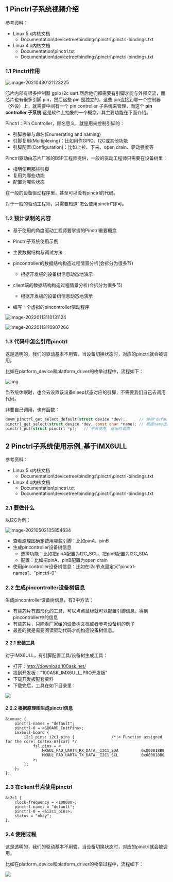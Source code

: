 



## 1 Pinctrl子系统视频介绍

参考资料：

* Linux 5.x内核文档
  * Documentation\devicetree\bindings\pinctrl\pinctrl-bindings.txt
* Linux 4.x内核文档
  * Documentation\pinctrl.txt
  * Documentation\devicetree\bindings\pinctrl\pinctrl-bindings.txt

### 1.1 Pinctrl作用

![image-20210430121123225](06_Pinctrl.assets/06_pinctrl_hardware_block.png)

芯片内部有很多控制器 gpio i2c uart 然后他们都需要有引脚才能与外部交流，而芯片也有很多引脚 pin，然后这些 pin 是独立的，这些 pin连接到哪一个控制器（外设）上，就需要中间有一个 pin controller 子系统来管理，而这个 **pin controller 子系统** 这是软件上抽象的一个概念，其主要功能在下面介绍。




Pinctrl：Pin Controller，顾名思义，就是用来控制引脚的：

* 引脚枚举与命名(Enumerating and naming)
* 引脚复用(Multiplexing)：比如用作GPIO、I2C或其他功能
* 引脚配置(Configuration)：比如上拉、下来、open drain、驱动强度等



Pinctrl驱动由芯片厂家的BSP工程师提供，一般的驱动工程师只需要在设备树里：

* 指明使用那些引脚
* 复用为哪些功能
* 配置为哪些状态

在一般的设备驱动程序里，甚至可以没有pinctrl的代码。

对于一般的驱动工程师，只需要知道“怎么使用pinctrl”即可。



### 1.2 预计录制的内容

* 基于使用的角度驱动工程师要掌握的Pinctrl重要概念

* Pinctrl子系统使用示例

* 主要数据结构与调试方法

* pincontroller的数据结构构造过程情景分析(会拆分为很多节)

  * 根据开发板的设备树信息动态地演示

* client端的数据结构构造过程情景分析(会拆分为很多节)

  * 根据开发板的设备树信息动态地演示

* 编写一个虚拟的pincontroller驱动程序



![image-20220113110131124](06_Pinctrl.assets/image-20220113110131124.png)



![image-20220113110907266](06_Pinctrl.assets/image-20220113110907266.png)



### 1.3   代码中怎么引用pinctrl

这是透明的，我们的驱动基本不用管。当设备切换状态时，对应的pinctrl就会被调用。

比如在platform_device和platform_driver的枚举过程中，流程如下：

![img](06_Pinctrl.assets/clip_image002.jpg)

当系统休眠时，也会去设置该设备sleep状态对应的引脚，不需要我们自己去调用代码。

 

非要自己调用，也有函数：

```c
devm_pinctrl_get_select_default(struct device *dev);      // 使用"default"状态的引脚
pinctrl_get_select(struct device *dev, const char *name); // 根据name选择某种状态的引脚
pinctrl_put(struct pinctrl *p);   // 不再使用, 退出时调用
```



## 2 Pinctrl子系统使用示例_基于IMX6ULL

参考资料：

* Linux 5.x内核文档
  * Documentation\devicetree\bindings\pinctrl\pinctrl-bindings.txt
* Linux 4.x内核文档
  * Documentation\pinctrl.txt
  * Documentation\devicetree\bindings\pinctrl\pinctrl-bindings.txt

### 2.1 要做什么

以I2C为例：

![image-20210502105854634](06_Pinctrl.assets/07_i2c_example.png)



* 查看原理图确定使用哪些引脚：比如pinA、pinB
* 生成pincontroller设备树信息
  * 选择功能：比如把pinA配置为I2C_SCL、把pinB配置为I2C_SDA
  * 配置：比如把pinA、pinB配置为open drain
* 使用pincontroller设备树信息：比如在i2c节点里定义"pinctrl-names"、"pinctrl-0"



### 2.2 生成pincontroller设备树信息

生成pincontroller设备树信息，有3中方法：

* 有些芯片有图形化的工具，可以点点鼠标就可以配置引脚信息，得到pincontroller中的信息
* 有些芯片，只能看厂家给的设备树文档或者参考设备树的例子
* 最差的就是需要阅读驱动代码才能构造设备树信息。

#### 2.2.1 安装工具

对于IMX6ULL，有引脚配置工具/设备树生成工具：

* 打开：http://download.100ask.net/
* 找到开发板："100ASK_IMX6ULL_PRO开发板"
* 下载开发板配套资料
* 下载完后，工具在如下目录里：

![](06_Pinctrl.assets/08_pins_tools.png)



#### 2.2.2 根据原理图生成pinctrl信息

```shell
&iomuxc {
    pinctrl-names = "default";
    pinctrl-0 = <&BOARD_InitPins>;
    imx6ull-board {
        i2c1_pins: i2c1_pins {                /*!< Function assigned for the core: Cortex-A7[ca7] */
            fsl,pins = <
                MX6UL_PAD_UART4_RX_DATA__I2C1_SDA          0x000018B0
                MX6UL_PAD_UART4_TX_DATA__I2C1_SCL          0x000018B0
            >;
        };
    };
};
```





### 2.3 在client节点使用pinctrl

```shell
&i2c1 {
    clock-frequency = <100000>;
    pinctrl-names = "default";
    pinctrl-0 = <&i2c1_pins>;
    status = "okay";
};
```





### 2.4 使用过程

这是透明的，我们的驱动基本不用管。当设备切换状态时，对应的pinctrl就会被调用。

比如在platform_device和platform_driver的枚举过程中，流程如下：

![](06_Pinctrl.assets/09_pinctrl_really_probe.png)

































